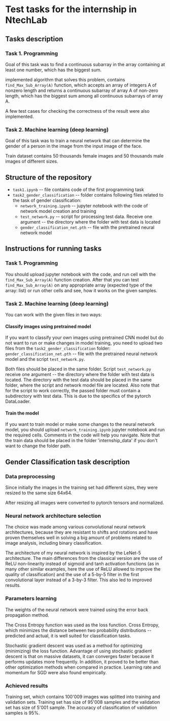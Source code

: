# Test tasks for the internship in NtechLab

## Tasks description
### Task 1. Programming

Goal of this task was to find a continuous subarray in the array containing at least one number, which has the biggest sum.

implemented algorithm that solves this problem, contains `find_Max_Sub_Array(A)` function, which accepts an array of integers A of nonzero length and returns a continuous subarray of array A of non-zero length, which has the biggest sum among all continuous subarrays of array A.

A few test cases for checking the correctness of the result were also implemented.

### Task 2. Machine learning (deep learning)

Goal of this task was to train a neural network that can determine the gender of a person in the image from the input image of the face.

Train dataset contains 50 thousands female images and 50 thousands male images of different sizes.

## Structure of the repository
* `task1.ipynb` -- file contains code of the first programming task
* `task2_gender_classification` -- folder contains following files related to the task of gender classification:
  * `network_training.ipynb` -- jupyter notebook with the code of network model creation and training
  * `test_network.py` -- script for processing test data. Receive one argument -- the directory where the folder with test data is located
  * `gender_classification_net.pth` -- file with the pretrained neural network model 
  
## Instructions for running tasks
### Task 1. Programming

You should upload jupyter notebook with the code, and run cell with the `find_Max_Sub_Array(A)` function creation.
After that you can test `find_Max_Sub_Array(A)` on any appropriate array (expected type of the array: list) or run other cells and see, how it works on the given samples.

### Task 2. Machine learning (deep learning)

You can work with the given files in two ways:

#### Classify images using pretrained model

If you want to classify your own images using pretrained CNN model but do not want to run or make changes in model training, you need to upload two files from the `task2_gender_classification` folder: `gender_classification_net.pth` -- file with the pretrained neural network model and the script `test_network.py`.

Both files should be placed in the same folder. Script `test_network.py` receive one argument -- the directory where the folder with test data is located. The directory with the test data should be placed in the same folder, where the script and network model file are located. Also note that for the script to work correctly, the passed folder must contain a subdirectory with test data. This is due to the specifics of the pytorch DataLoader.

#### Train the model

If you want to train model or make some changes to the neural network model, you should upload `network_training.ipynb` jupyter notebook and run the required cells. Сomments in the code will help you navigate. Note that the train data should be placed in the folder 'internship_data' if you don't want to change the folder path.
  
## Gender Classification task description

### Data preprocessing

Since initially the images in the training set had different sizes, they were resized to the same size 64x64. 

After resizing all images were converted to pytorch tensors and normalized.

### Neural network architecture selection

The choice was made among various convolutional neural network architectures, because they are resistant to shifts and rotations and have proven themselves well in solving a big amount of problems related to image analysis, including binary classification.

The architecture of my neural network is inspired by the LeNet-5 architecture. The main differences from the classical version are the use of ReLU non-linearity instead of sigmoid and tanh activation functions (as in many other similar examples, here the use of ReLU allowed to improve the quality of classification) and the use of a 5-by-5 filter in the first convolutional layer instead of a 3-by-3 filter. This also led to improved results.

### Parameters learning

The weights of the neural network were trained using the error back propagation method. 

The Cross Entropy function was used as the loss function. Cross Entropy, which minimizes the distance between two probability distributions -- predicted and actual, it is well suited for classification tasks.

Stochastic gradient descent was used as a method for optimizing (minimizing) the loss function. Advantage of using stochastic gradient descent is that on massive datasets, it can converges faster because it performs updates more frequently. In addition, it proved to be better than other optimization methods when compared in practice. Learning rate and momentum for SGD were also found empirically.

### Achieved results

Training set, which contains 100'009 images was splitted into training and validation sets. Training set has size of 95'008 samples and the validation set has size of 5'001 sample. The accuracy of classification of validation samples is 95%.
